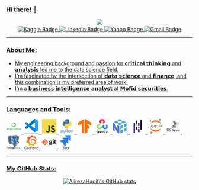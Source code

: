 ### Hi there! 👋

<div id="header" align="center">
  <img src="https://media2.giphy.com/media/3oKIPEqDGUULpEU0aQ/giphy.gif" width="300"/>
</div>

<div id="badges" align="center">
  <a href="https://www.kaggle.com/alirezahanifi">
    <img src="https://img.shields.io/badge/Kaggle-20BEFF?style=for-the-badge&logo=Kaggle&logoColor=white" alt="Kaggle Badge"/>
  </a>  
  <a href="https://www.linkedin.com/in/alireza-hanifi/">
    <img src="https://img.shields.io/badge/LinkedIn-blue?style=for-the-badge&logo=linkedin&logoColor=white" alt="LinkedIn Badge"/>
  </a>
<!--   <a href="https://github.com/AlirezaHanifi/My_CV/blob/master/AlirezaHanifi's%20English%20resume.pdf/">
    <img src="https://img.shields.io/badge/Resume-black?style=for-the-badge&logo=github&logoColor=white" alt="Resume Badge"/>
  </a>   -->
  <a href="mailto:hanifi1375@yahoo.com">
    <img src="https://img.shields.io/badge/Yahoo-blueviolet?style=for-the-badge&logo=yahoo&logoColor=white" alt="Yahoo Badge"/>
  </a>
  <a href="mailto:a.hanifi1375@gmail.com">
    <img src="https://img.shields.io/badge/Gmail-lightgray?style=for-the-badge&logo=gmail&logoColor=red" alt="Gmail Badge"/>
</div>

---

### About Me:
- My engineering background and passion for 𝗰𝗿𝗶𝘁𝗶𝗰𝗮𝗹 𝘁𝗵𝗶𝗻𝗸𝗶𝗻𝗴 and 𝗮𝗻𝗮𝗹𝘆𝘀𝗶𝘀 led me to the data science field.
- I'm fascinated by the intersection of 𝗱𝗮𝘁𝗮 𝘀𝗰𝗶𝗲𝗻𝗰𝗲 and 𝗳𝗶𝗻𝗮𝗻𝗰𝗲, and this combination is my preferred area of work.
-  I'm a 𝗯𝘂𝘀𝗶𝗻𝗲𝘀𝘀 𝗶𝗻𝘁𝗲𝗹𝗹𝗶𝗴𝗲𝗻𝗰𝗲 𝗮𝗻𝗮𝗹𝘆𝘀𝘁 at 𝗠𝗼𝗳𝗶𝗱 𝘀𝗲𝗰𝘂𝗿𝗶𝘁𝗶𝗲𝘀.

---

### Languages and Tools:
<div>
  <img src="https://github.com/devicons/devicon/blob/master/icons/anaconda/anaconda-original-wordmark.svg" title="Anaconda" alt="Anaconda" width="40" height="40"/>&nbsp;
  <img src="https://github.com/devicons/devicon/blob/master/icons/vscode/vscode-original-wordmark.svg" title="Visual Studio Code" alt="Visual Studio Code" width="40" height="40"/>&nbsp;
  <img src="https://github.com/devicons/devicon/blob/master/icons/javascript/javascript-original.svg" title="JavaScript" alt="JavaScript" width="40" height="40"/>&nbsp;
  <img src="https://github.com/devicons/devicon/blob/master/icons/python/python-original-wordmark.svg" title="Python" alt="Python" width="40" height="40"/>&nbsp;
  <img src="https://github.com/devicons/devicon/blob/master/icons/tensorflow/tensorflow-original.svg" title="Tensorflow" alt="Tensorflow" width="40" height="40"/>&nbsp;
  <img src="https://github.com/devicons/devicon/blob/master/icons/opencv/opencv-original-wordmark.svg" title="OpenCV" alt="OpenCV" width="40" height="40"/>&nbsp;
  <img src="https://github.com/devicons/devicon/blob/master/icons/numpy/numpy-original.svg" title="Numpy" alt="Numpy" width="40" height="40"/>&nbsp;
  <img src="https://github.com/devicons/devicon/blob/master/icons/pandas/pandas-original.svg" title="Pandas" alt="Pandas" width="40" height="40"/>&nbsp;
  <img src="https://github.com/devicons/devicon/blob/master/icons/jupyter/jupyter-original-wordmark.svg" title="Jupyter" alt="Jupyter" width="40" height="40"/>&nbsp;
  <img src="https://github.com/devicons/devicon/blob/master/icons/microsoftsqlserver/microsoftsqlserver-plain-wordmark.svg"  title="Microsoft SQL Server" alt="Microsoft SQL Server" width="40" height="40"/>&nbsp;
  <img src="https://github.com/devicons/devicon/blob/master/icons/postgresql/postgresql-original-wordmark.svg"  title="PostgreSQL" alt="PostgreSQL" width="40" height="40"/>&nbsp;
  <img src="https://github.com/devicons/devicon/blob/master/icons/grafana/grafana-original-wordmark.svg"  title="Grafana" alt="Grafana" width="40" height="40"/>&nbsp;
  <img src="https://github.com/devicons/devicon/blob/master/icons/git/git-original-wordmark.svg" title="Git" **alt="Git" width="40" height="40"/>
  <img src="https://github.com/devicons/devicon/blob/master/icons/jira/jira-original-wordmark.svg" title="Jira" **alt="Jira" width="40" height="40"/>
</div>
  
---
  
### My GitHub Stats:  
  
<div id="header" align="center">
  <img src="https://github-readme-stats.vercel.app/api?username=AlirezaHanifi&show_icons=true&theme=react" alt="AlirezaHanifi's GitHub stats"/>
</div>

